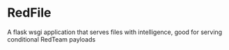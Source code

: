 # RedFile
A flask wsgi application that serves files with intelligence, good for serving conditional RedTeam payloads 
